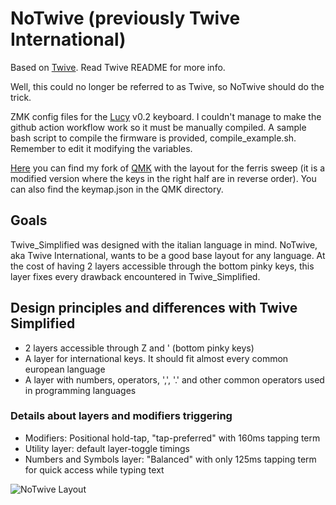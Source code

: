# NoTwive (previously Twive International)
Based on [Twive](https://github.com/fractalysid/Twive_Simplified). Read Twive README for more info.

Well, this could no longer be referred to as Twive, so NoTwive should do the trick.

ZMK config files for the [Lucy](https://github.com/fractalysid/Lucy-Keyboard) v0.2 keyboard.
I couldn't manage to make the github action workflow work so it must be manually compiled.
A sample bash script to compile the firmware is provided, compile_example.sh. Remember to edit it modifying the variables.

[Here](https://github.com/fractalysid/qmk_firmware) you can find my fork of [QMK](https://github.com/qmk/qmk_firmware) with the layout for the ferris sweep (it is a modified version where the keys in the right half are in reverse order). You can also find the keymap.json in the QMK directory.

## Goals
Twive_Simplified was designed with the italian language in mind. NoTwive, aka Twive International,
wants to be a good base layout for any language. At the cost of having 2 layers accessible
through the bottom pinky keys, this layer fixes every drawback encountered in Twive_Simplified.

## Design principles and differences with Twive Simplified
- 2 layers accessible through Z and ' (bottom pinky keys)
- A layer for international keys. It should fit almost every common european language
- A layer with numbers, operators, ',', '.' and other common operators used in programming languages

### Details about layers and modifiers triggering
- Modifiers: Positional hold-tap, "tap-preferred" with 160ms tapping term
- Utility layer: default layer-toggle timings
- Numbers and Symbols layer: "Balanced" with only 125ms tapping term for quick access while typing text

![NoTwive Layout](https://github.com/fractalysid/Notwive/blob/main/Notwive.png?raw=true)
